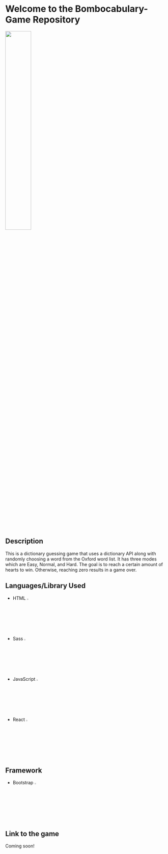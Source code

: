 # Welcome to the Bombocabulary-Game Repository
<img src="https://github.com/FrancisTR/Bombocabulary-Game/assets/123771828/2907f075-6b2d-4544-a216-b6e53ccb3e3c" width="40%" />



## Description
This is a dictionary guessing game that uses a dictionary API along with randomly choosing a word from the Oxford word list. It has three modes which are Easy, Normal, and Hard. The goal is to reach a certain amount of hearts to win. Otherwise, reaching zero results in a game over.



## Languages/Library Used
- HTML <img width="3%" src="https://github.com/FrancisTR/FrancisTR.github.io/assets/123771828/6e8fc77f-c210-45fe-abd4-004b65d604f5" />
- Sass <img width="3%" src="https://github.com/FrancisTR/Bombocabulary-Game/assets/123771828/26d9a632-397d-49f2-b66d-bb586d440fdd" />
- JavaScript <img width="3%" src="https://github.com/FrancisTR/FrancisTR.github.io/assets/123771828/2b5d47bd-8414-4ef5-a390-0e54903c17a6" />
- React <img width="3%" src="https://github.com/FrancisTR/Bombocabulary-Game/assets/123771828/ac3c4bcd-a0af-4187-a2e9-427598f9306a" />

## Framework
- Bootstrap <img width="3%" src="https://github.com/FrancisTR/FrancisTR/assets/123771828/3ad2e079-89ac-4e91-9daa-61b565ead8c1" />



## Link to the game
Coming soon!
